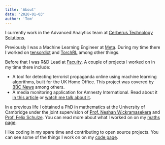 ```yaml
---
title: 'About'
date: '2020-01-03'
author: 'Tom'
---
```


I currently work in the Advanced Analytics team at [Cerberus Technology
Solutions][cts].

Previously I was a Machine Learning Engineer at [Meta][meta]. During my time
there I worked on [tensordict][tensordict] and [TorchRL][torchrl] among other
things.

Before that I was R&D Lead at [Faculty][faculty]. A couple of projects I worked
on in my time there include:

- A tool for detecting terrorist propaganda online using machine learning
  algorithms, built for the UK Home Office. This project was covered by [BBC
  News][blackflag-article] among others.
- A media monitoring application for Amnesty International. Read about it [in
  this article][amnesty-article] or [watch me talk about it][demo-day].

In a previous life I obtained a PhD in mathematics at the University of
Cambridge under the joint supervision of [Prof. Neshan
Wickramasekera][neshan-homepage] and [Prof. Felix Schulze][felix-homepage]. You
can read more about what I worked on on my [maths page](/maths).

I like coding in my spare time and contributing to open source projects. You can
see some of the things I work on on my [code page](/code).

<!-- prettier-ignore -->
[cts]: https://www.cerberus.com/operating-capabilities/cerberus-technology-solutions/
[meta]: https://about.facebook.com/
[tensordict]: https://github.com/pytorch/tensordict
[torchrl]: https://github.com/pytorch/rl
[faculty]: https://faculty.ai
[blackflag-article]: https://www.bbc.co.uk/news/technology-43037899

<!-- prettier-ignore -->
[amnesty-article]: https://www.cio.com/article/198145/amnesty-international-cio-john-gillespie-using-data-science-to-track-press-and-media-monitoring.html
[demo-day]: https://www.youtube.com/watch?v=8aZdJwY79OE
[neshan-homepage]: https://www.dpmms.cam.ac.uk/person/ngw24
[felix-homepage]: https://felixschulze.eu/
